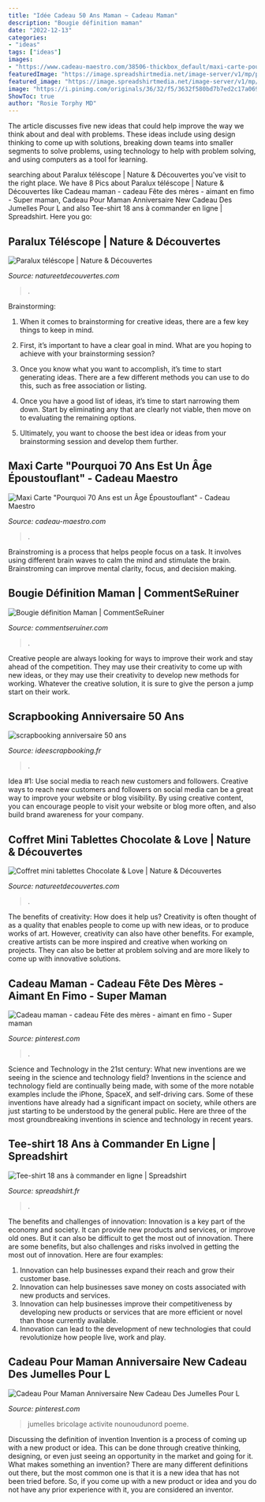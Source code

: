 ```yaml
---
title: "Idée Cadeau 50 Ans Maman ~ Cadeau Maman"
description: "Bougie définition maman"
date: "2022-12-13"
categories:
- "ideas"
tags: ["ideas"]
images:
- "https://www.cadeau-maestro.com/38506-thickbox_default/maxi-carte-pourquoi-70-ans-age-epoustouflant.jpg"
featuredImage: "https://image.spreadshirtmedia.net/image-server/v1/mp/products/T6A1MPA4289PT17X38Y33D16219962FS23683Cx000000/views/1,width=800,height=800,appearanceId=1,backgroundColor=F2F2F2,modelId=1405,crop=list,version=1596438912,modelImageVersion=1585575961/desole-je-nai-que-18-ans-t-shirt-homme.jpg"
featured_image: "https://image.spreadshirtmedia.net/image-server/v1/mp/products/T6A1MPA4289PT17X38Y33D16219962FS23683Cx000000/views/1,width=800,height=800,appearanceId=1,backgroundColor=F2F2F2,modelId=1405,crop=list,version=1596438912,modelImageVersion=1585575961/desole-je-nai-que-18-ans-t-shirt-homme.jpg"
image: "https://i.pinimg.com/originals/36/32/f5/3632f580bd7b7ed2c17a069ae4377013.jpg"
ShowToc: true
author: "Rosie Torphy MD"
---
```



The article discusses five new ideas that could help improve the way we think about and deal with problems. These ideas include using design thinking to come up with solutions, breaking down teams into smaller segments to solve problems, using technology to help with problem solving, and using computers as a tool for learning.

	

		
searching about Paralux téléscope | Nature &amp; Découvertes you've visit to the right place. We have 8 Pics about Paralux téléscope | Nature &amp; Découvertes like Cadeau maman - cadeau Fête des mères - aimant en fimo - Super maman, Cadeau Pour Maman Anniversaire New Cadeau Des Jumelles Pour L and also Tee-shirt 18 ans à commander en ligne | Spreadshirt. Here you go:
		
    
## Paralux Téléscope | Nature &amp; Découvertes

<img loading=lazy src="https://cache.natureetdecouvertes.com/Medias/Images/Articles/96996200/690" onerror="this.onerror=null;this.src='https://tse4.mm.bing.net/th?id=OIP.Yiya1y4eT_0b9GwhOMUWHAHaHa&amp;pid=15.1';" alt="Paralux téléscope | Nature &amp; Découvertes">

_Source: natureetdecouvertes.com_

>. 

	

Brainstorming:
1. When it comes to brainstorming for creative ideas, there are a few key things to keep in mind.
2. First, it’s important to have a clear goal in mind. What are you hoping to achieve with your brainstorming session?

3. Once you know what you want to accomplish, it’s time to start generating ideas. There are a few different methods you can use to do this, such as free association or listing.

4. Once you have a good list of ideas, it’s time to start narrowing them down. Start by eliminating any that are clearly not viable, then move on to evaluating the remaining options.

5. Ultimately, you want to choose the best idea or ideas from your brainstorming session and develop them further.

    
## Maxi Carte &quot;Pourquoi 70 Ans Est Un Âge Époustouflant&quot; - Cadeau Maestro

<img loading=lazy src="https://www.cadeau-maestro.com/38506-thickbox_default/maxi-carte-pourquoi-70-ans-age-epoustouflant.jpg" onerror="this.onerror=null;this.src='https://tse2.mm.bing.net/th?id=OIP.Yh3abaeXTWr8FqGL8zIN6QHaHa&amp;pid=15.1';" alt="Maxi Carte &quot;Pourquoi 70 Ans est un Âge Époustouflant&quot; - Cadeau Maestro">

_Source: cadeau-maestro.com_

>. 

	

Brainstroming is a process that helps people focus on a task. It involves using different brain waves to calm the mind and stimulate the brain. Brainstroming can improve mental clarity, focus, and decision making.

    
## Bougie Définition Maman | CommentSeRuiner

<img loading=lazy src="https://commentseruiner.com/34225-thickbox_default/bougie-definition-maman.jpg" onerror="this.onerror=null;this.src='https://tse3.mm.bing.net/th?id=OIP.4eD3cnAfSe1FhB465ta5bwHaHa&amp;pid=15.1';" alt="Bougie définition Maman | CommentSeRuiner">

_Source: commentseruiner.com_

>. 

	

Creative people are always looking for ways to improve their work and stay ahead of the competition. They may use their creativity to come up with new ideas, or they may use their creativity to develop new methods for working. Whatever the creative solution, it is sure to give the person a jump start on their work.

    
## Scrapbooking Anniversaire 50 Ans

<img loading=lazy src="http://www.ideescrapbooking.fr/images/scrapbooking-anniversaire-50-ans_9.jpg" onerror="this.onerror=null;this.src='https://tse1.mm.bing.net/th?id=OIP.IKAEuayZBhyBmuJzOu0V1QHaJ4&amp;pid=15.1';" alt="scrapbooking anniversaire 50 ans">

_Source: ideescrapbooking.fr_

>. 

	

Idea #1: Use social media to reach new customers and followers.
Creative ways to reach new customers and followers on social media can be a great way to improve your website or blog visibility. By using creative content, you can encourage people to visit your website or blog more often, and also build brand awareness for your company.

    
## Coffret Mini Tablettes Chocolate &amp; Love | Nature &amp; Découvertes

<img loading=lazy src="https://cache.natureetdecouvertes.com/Medias/Images/Articles/61174960/690" onerror="this.onerror=null;this.src='https://tse1.mm.bing.net/th?id=OIP.5znvj51OYr2Ilmwe6tUFeAHaHa&amp;pid=15.1';" alt="Coffret mini tablettes Chocolate &amp; Love | Nature &amp; Découvertes">

_Source: natureetdecouvertes.com_

>. 

	

The benefits of creativity: How does it help us?
Creativity is often thought of as a quality that enables people to come up with new ideas, or to produce works of art. However, creativity can also have other benefits. For example, creative artists can be more inspired and creative when working on projects. They can also be better at problem solving and are more likely to come up with innovative solutions.

    
## Cadeau Maman - Cadeau Fête Des Mères - Aimant En Fimo - Super Maman

<img loading=lazy src="https://i.pinimg.com/736x/00/2c/a5/002ca5d0e6ee76cc4e3168d060d13cdb.jpg" onerror="this.onerror=null;this.src='https://tse1.mm.bing.net/th?id=OIP.ohqzgVYF2BPCOh051mdVKwHaHX&amp;pid=15.1';" alt="Cadeau maman - cadeau Fête des mères - aimant en fimo - Super maman">

_Source: pinterest.com_

>. 

	

Science and Technology in the 21st century: What new inventions are we seeing in the science and technology field?
Inventions in the science and technology field are continually being made, with some of the more notable examples include the iPhone, SpaceX, and self-driving cars. Some of these inventions have already had a significant impact on society, while others are just starting to be understood by the general public. Here are three of the most groundbreaking inventions in science and technology in recent years.

    
## Tee-shirt 18 Ans à Commander En Ligne | Spreadshirt

<img loading=lazy src="https://image.spreadshirtmedia.net/image-server/v1/mp/products/T6A1MPA4289PT17X38Y33D16219962FS23683Cx000000/views/1,width=800,height=800,appearanceId=1,backgroundColor=F2F2F2,modelId=1405,crop=list,version=1596438912,modelImageVersion=1585575961/desole-je-nai-que-18-ans-t-shirt-homme.jpg" onerror="this.onerror=null;this.src='https://tse1.mm.bing.net/th?id=OIP.kXrQiQ9gj-50WxOIVin7lwHaHa&amp;pid=15.1';" alt="Tee-shirt 18 ans à commander en ligne | Spreadshirt">

_Source: spreadshirt.fr_

>. 

	

The benefits and challenges of innovation:
Innovation is a key part of the economy and society. It can provide new products and services, or improve old ones. But it can also be difficult to get the most out of innovation. There are some benefits, but also challenges and risks involved in getting the most out of innovation. Here are four examples:
1. Innovation can help businesses expand their reach and grow their customer base.
2. Innovation can help businesses save money on costs associated with new products and services.
3. Innovation can help businesses improve their competitiveness by developing new products or services that are more efficient or novel than those currently available.
4. Innovation can lead to the development of new technologies that could revolutionize how people live, work and play.

    
## Cadeau Pour Maman Anniversaire New Cadeau Des Jumelles Pour L

<img loading=lazy src="https://i.pinimg.com/originals/36/32/f5/3632f580bd7b7ed2c17a069ae4377013.jpg" onerror="this.onerror=null;this.src='https://tse2.mm.bing.net/th?id=OIP.yCDQDdHgjy5LvzDtYbaPFAAAAA&amp;pid=15.1';" alt="Cadeau Pour Maman Anniversaire New Cadeau Des Jumelles Pour L">

_Source: pinterest.com_

>jumelles bricolage activite nounoudunord poeme. 

	

Discussing the definition of invention
Invention is a process of coming up with a new product or idea. This can be done through creative thinking, designing, or even just seeing an opportunity in the market and going for it. What makes something an invention? There are many different definitions out there, but the most common one is that it is a new idea that has not been tried before. So, if you come up with a new product or idea and you do not have any prior experience with it, you are considered an inventor.

